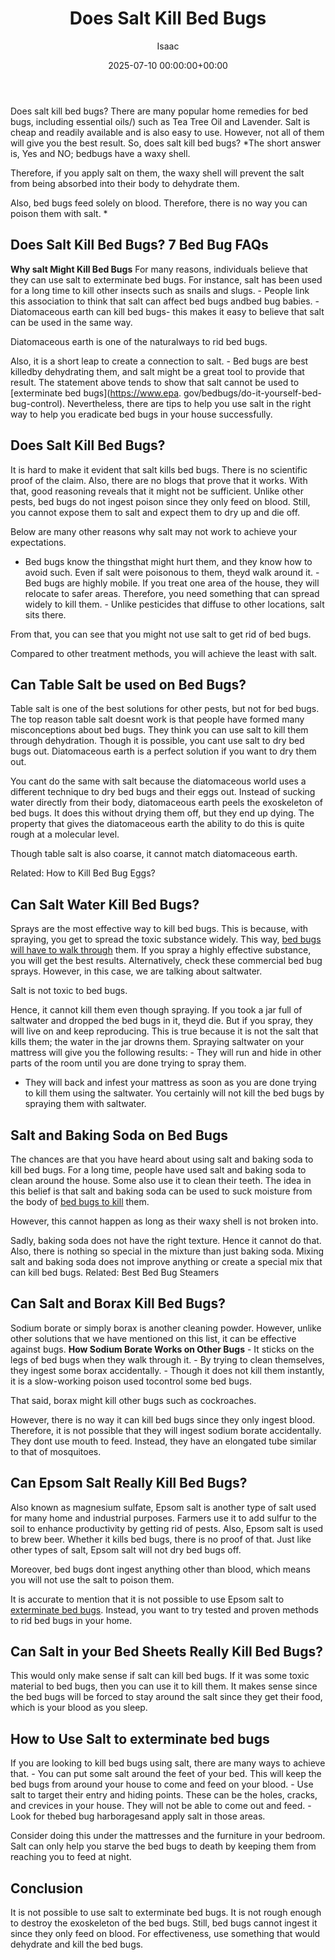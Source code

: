 ﻿---
title: Does Salt Kill Bed Bugs
description: Does salt kill bed bugs? There are many popular home remedies for bed bugs, including essential oils such as Tea Tree Oil and Lavender . Salt is cheap and...
slug: /does-salt-kill-bed-bugs/
date: 2025-07-10 00:00:00+00:00
lastmod: 2025-07-10 00:00:00+03:00
author: Isaac
categories:
- Bed Bugs
- Guide
tags:
- bed-bugs
- doe
- salt
layout: post
---

Does salt kill bed bugs? There are many popular home remedies for bed bugs, including essential oils/) such as Tea Tree Oil and Lavender. Salt is cheap and readily available and is also easy to use. However, not all of them will give you the best result. So, does salt kill bed bugs? *The short answer is, Yes and NO; bedbugs have a waxy shell.

Therefore, if you apply salt on them, the waxy shell will prevent the salt from being absorbed into their body to dehydrate them.

Also, bed bugs feed solely on blood. Therefore, there is no way you can poison them with salt. *

##  Does Salt Kill Bed Bugs? 7 Bed Bug FAQs

**Why salt Might Kill Bed Bugs** For many reasons, individuals believe that they can use salt to exterminate bed bugs. For instance, salt has been used for a long time to kill other insects such as snails and slugs. - People link this association to think that salt can affect bed bugs andbed bug babies. - Diatomaceous earth can kill bed bugs- this makes it easy to believe that salt can be used in the same way.

Diatomaceous earth is one of the naturalways to rid bed bugs.

Also, it is a short leap to create a connection to salt. - Bed bugs are best killedby dehydrating them, and salt might be a great tool to provide that result. The statement above tends to show that salt cannot be used to [exterminate bed bugs](https://www.epa. gov/bedbugs/do-it-yourself-bed-bug-control). Nevertheless, there are tips to help you use salt in the right way to help you eradicate bed bugs in your house successfully.

##  **Does Salt Kill Bed Bugs?**

It is hard to make it evident that salt kills bed bugs. There is no scientific proof of the claim. Also, there are no blogs that prove that it works. With that, good reasoning reveals that it might not be sufficient. Unlike other pests, bed bugs do not ingest poison since they only feed on blood. Still, you cannot expose them to salt and expect them to dry up and die off.

Below are many other reasons why salt may not work to achieve your expectations.

- Bed bugs know the thingsthat might hurt them, and they know how to avoid such. Even if salt were poisonous to them, theyd walk around it. - Bed bugs are highly mobile. If you treat one area of the house, they will relocate to safer areas. Therefore, you need something that can spread widely to kill them. - Unlike pesticides that diffuse to other locations, salt sits there.

From that, you can see that you might not use salt to get rid of bed bugs.

Compared to other treatment methods, you will achieve the least with salt.

##  **Can Table Salt be used on Bed Bugs?**

Table salt is one of the best solutions for other pests, but not for bed bugs. The top reason table salt doesnt work is that people have formed many misconceptions about bed bugs. They think you can use salt to kill them through dehydration. Though it is possible, you cant use salt to dry bed bugs out. Diatomaceous earth is a perfect solution if you want to dry them out.

You cant do the same with salt because the diatomaceous world uses a different technique to dry bed bugs and their eggs out. Instead of sucking water directly from their body, diatomaceous earth peels the exoskeleton of bed bugs. It does this without drying them off, but they end up dying. The property that gives the diatomaceous earth the ability to do this is quite rough at a molecular level.

Though table salt is also coarse, it cannot match diatomaceous earth.

Related: How to Kill Bed Bug Eggs?

##  **Can Salt Water Kill Bed Bugs?**

Sprays are the most effective way to kill bed bugs. This is because, with spraying, you get to spread the toxic substance widely. This way, [bed bugs will have to walk through](https://pestpolicy.com/does-baby-powder-kill-bed-bugs/) them. If you spray a highly effective substance, you will get the best results. Alternatively, check these commercial bed bug sprays. However, in this case, we are talking about saltwater.

Salt is not toxic to bed bugs.

Hence, it cannot kill them even though spraying. If you took a jar full of saltwater and dropped the bed bugs in it, theyd die. But if you spray, they will live on and keep reproducing. This is true because it is not the salt that kills them; the water in the jar drowns them. Spraying saltwater on your mattress will give you the following results: - They will run and hide in other parts of the room until you are done trying to spray them.

- They will back and infest your mattress as soon as you are done trying to kill them using the saltwater. You certainly will not kill the bed bugs by spraying them with saltwater.

##  **Salt and Baking Soda on Bed Bugs**

The chances are that you have heard about using salt and baking soda to kill bed bugs. For a long time, people have used salt and baking soda to clean around the house. Some also use it to clean their teeth. The idea in this belief is that salt and baking soda can be used to suck moisture from the body of [bed bugs to kill](https://pestpolicy.com/does-vinegar-kill-bed-bugs/) them.

However, this cannot happen as long as their waxy shell is not broken into.

Sadly, baking soda does not have the right texture. Hence it cannot do that. Also, there is nothing so special in the mixture than just baking soda. Mixing salt and baking soda does not improve anything or create a special mix that can kill bed bugs. Related: Best Bed Bug Steamers

##  **Can Salt and Borax Kill Bed Bugs?**

Sodium borate or simply borax is another cleaning powder. However, unlike other solutions that we have mentioned on this list, it can be effective against bugs. **How Sodium Borate Works on Other Bugs** - It sticks on the legs of bed bugs when they walk through it. - By trying to clean themselves, they ingest some borax accidentally. - Though it does not kill them instantly, it is a slow-working poison used tocontrol some bed bugs.

That said, borax might kill other bugs such as cockroaches.

However, there is no way it can kill bed bugs since they only ingest blood. Therefore, it is not possible that they will ingest sodium borate accidentally. They dont use mouth to feed. Instead, they have an elongated tube similar to that of mosquitoes.

##  **Can Epsom Salt Really Kill Bed Bugs?**

Also known as magnesium sulfate, Epsom salt is another type of salt used for many home and industrial purposes. Farmers use it to add sulfur to the soil to enhance productivity by getting rid of pests. Also, Epsom salt is used to brew beer. Whether it kills bed bugs, there is no proof of that. Just like other types of salt, Epsom salt will not dry bed bugs off.

Moreover, bed bugs dont ingest anything other than blood, which means you will not use the salt to poison them.

It is accurate to mention that it is not possible to use Epsom salt to [exterminate bed bugs](https://pestpolicy.com/does-dryer-kill-bed-bugs/). Instead, you want to try tested and proven methods to rid bed bugs in your home.

##  **Can Salt in your Bed Sheets Really Kill Bed Bugs?**

This would only make sense if salt can kill bed bugs. If it was some toxic material to bed bugs, then you can use it to kill them. It makes sense since the bed bugs will be forced to stay around the salt since they get their food, which is your blood as you sleep.

##  **How to Use Salt to exterminate bed bugs**

If you are looking to kill bed bugs using salt, there are many ways to achieve that. - You can put some salt around the feet of your bed. This will keep the bed bugs from around your house to come and feed on your blood. - Use salt to target their entry and hiding points. These can be the holes, cracks, and crevices in your house. They will not be able to come out and feed. - Look for thebed bug harboragesand apply salt in those areas.

Consider doing this under the mattresses and the furniture in your bedroom. Salt can only help you starve the bed bugs to death by keeping them from reaching you to feed at night.

##  **Conclusion**

It is not possible to use salt to exterminate bed bugs. It is not rough enough to destroy the exoskeleton of the bed bugs. Still, bed bugs cannot ingest it since they only feed on blood. For effectiveness, use something that would dehydrate and kill the bed bugs.

